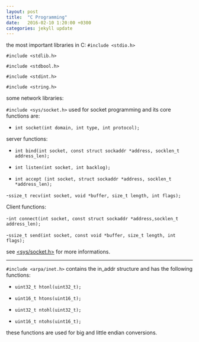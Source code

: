 ```yaml
---
layout: post
title:  "C Programming"
date:   2016-02-10 1:20:00 +0300
categories: jekyll update
---
```

the most important libraries in C:
```#include <stdio.h>```

```#include <stdlib.h>```

```#include <stdbool.h>```

```#include <stdint.h>```

```#include <string.h>```

some network libraries:

```#include <sys/socket.h>``` used for socket programming and its core functions are:

- ```int socket(int domain, int type, int protocol);```

server functions:

- ```int bind(int socket, const struct sockaddr *address, socklen_t address_len);```

- ```int listen(int socket, int backlog);```

- ```int accept (int socket, struct sockaddr *address, socklen_t *address_len);```

-```ssize_t recv(int socket, void *buffer, size_t length, int flags);```

Client functions:

-```int connect(int socket, const struct sockaddr *address,socklen_t address_len);```

-```ssize_t send(int socket, const void *buffer, size_t length, int flags);```

see [<sys/socket.h>][<sys/socket.h>] for more informations.

--------------------------------------------------------------------------------------------

```#include <arpa/inet.h>``` contains the in_addr structure and has the following functions:

- ```uint32_t htonl(uint32_t);```

- ```uint16_t htons(uint16_t);```

- ```uint32_t ntohl(uint32_t);```

- ```uint16_t ntohs(uint16_t);```

these functions are used for big and little endian conversions.

[<sys/socket.h>]:http://pubs.opengroup.org/onlinepubs/7908799/xns/syssocket.h.html

